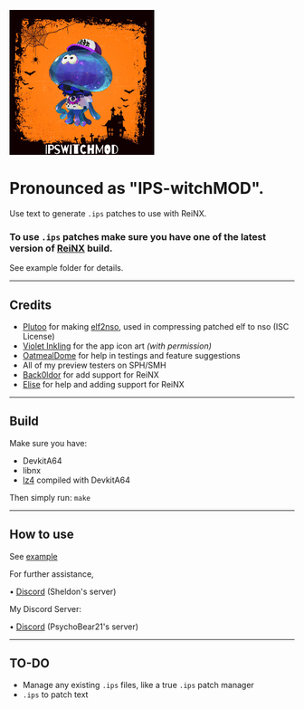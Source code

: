 ![IPSwitchMOD](https://raw.githubusercontent.com/Back0ldor/IPSwitchMOD/master/icon.PNG)
# Pronounced as "IPS-witchMOD".
Use text to generate `.ips` patches to use with ReiNX.

### To use `.ips` patches make sure you have one of the latest version of [ReiNX](https://github.com/Reisyukaku/ReiNX/releases) build.

See example folder for details.

---
## Credits
- [Plutoo](https://twitter.com/qlutoo) for making [elf2nso](https://github.com/switchbrew/switch-tools/tree/master/src), used in compressing patched elf to nso (ISC License)
- [Violet Inkling](https://www.deviantart.com/violetinkling) for the app icon art *(with permission)*
- [OatmealDome](https://github.com/OatmealDome) for help in testings and feature suggestions
- All of my preview testers on SPH/SMH
- [Back0ldor](https://twitter.com/PsychoBear21) for add support for ReiNX
- [Elise](https://twitter.com/EliseZeroTwo) for help and adding support for ReiNX
---
## Build
Make sure you have:
- DevkitA64
- libnx
- [lz4](https://github.com/lz4/lz4) compiled with DevkitA64

Then simply run: `make`

---
## How to use
See [example](/example)

For further assistance, 

• [Discord](https://discord.gg/v8Rueaf) (Sheldon's server)

My Discord Server:

• [Discord](https://discord.gg/cD4GnpA) (PsychoBear21's server)

---
## TO-DO
- Manage any existing `.ips` files, like a true `.ips` patch manager
- `.ips` to patch text
